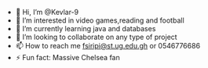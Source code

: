 - 👋 Hi, I’m @Kevlar-9
- 👀 I’m interested in video games,reading and football
- 🌱 I’m currently learning java and databases 
- 💞️ I’m looking to collaborate on any type of project
- 📫 How to reach me fsiripi@st.ug.edu.gh or 0546776686
- ⚡ Fun fact: Massive Chelsea fan
  
<!---
Kevlar-9/Kevlar-9 is a ✨ special ✨ repository because its `README.md` (this file) appears on your GitHub profile.
You can click the Preview link to take a look at your changes.
--->
